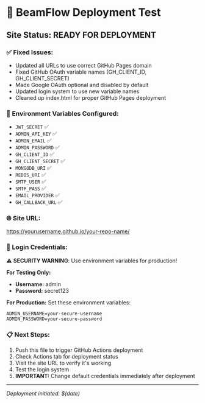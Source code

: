 # 🚀 BeamFlow Deployment Test

## Site Status: READY FOR DEPLOYMENT

### ✅ Fixed Issues:
- Updated all URLs to use correct GitHub Pages domain
- Fixed GitHub OAuth variable names (GH_CLIENT_ID, GH_CLIENT_SECRET)
- Made Google OAuth optional and disabled by default
- Updated login system to use new variable names
- Cleaned up index.html for proper GitHub Pages deployment

### 🔧 Environment Variables Configured:
- `JWT_SECRET` ✅
- `ADMIN_API_KEY` ✅
- `ADMIN_EMAIL` ✅
- `ADMIN_PASSWORD` ✅
- `GH_CLIENT_ID` ✅
- `GH_CLIENT_SECRET` ✅
- `MONGODB_URI` ✅
- `REDIS_URI` ✅
- `SMTP_USER` ✅
- `SMTP_PASS` ✅
- `EMAIL_PROVIDER` ✅
- `GH_CALLBACK_URL` ✅

### 🌐 Site URL:
https://yourusername.github.io/your-repo-name/

### 🔐 Login Credentials:
⚠️ **SECURITY WARNING**: Use environment variables for production!

**For Testing Only:**
- **Username:** admin
- **Password:** secret123

**For Production:**
Set these environment variables:
```env
ADMIN_USERNAME=your-secure-username
ADMIN_PASSWORD=your-secure-password
```

### 📋 Next Steps:
1. Push this file to trigger GitHub Actions deployment
2. Check Actions tab for deployment status
3. Visit the site URL to verify it's working
4. Test the login system
5. **IMPORTANT:** Change default credentials immediately after deployment

---
*Deployment initiated: $(date)*

